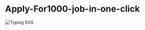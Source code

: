 # Apply-For1000-job-in-one-click

![Typing SVG](https://readme-typing-svg.demolab.com/?lines=BreadcrumbsApply-For1000-job-in-one-click)



